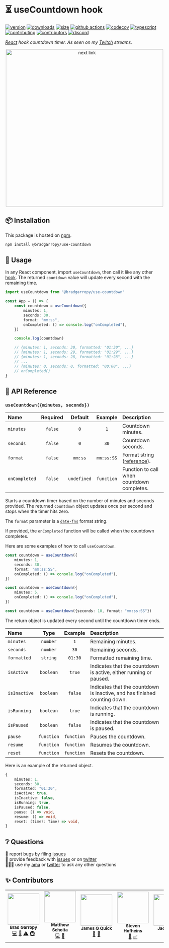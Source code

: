 # ⏳ useCountdown hook

[![version][version-badge]][npm]
[![downloads][downloads-badge]][npm]
[![size][size-badge]][bundlephobia]
[![github actions][github-actions-badge]][github-actions]
[![codecov][codecov-badge]][codecov]
[![typescript][typescript-badge]][typescript]
[![contributing][contributing-badge]][contributing]
[![contributors][contributors-badge]][contributors]
[![discord][discord-badge]][discord]

_[React][react] hook countdown timer. As seen on my [Twitch][twitch] streams._

<p align="center">
    <a href="https://www.npmjs.com/package/@bradgarropy/use-countdown">
        <img alt="next link" src="./images/github.png" width="500">
    </a>
</p>

## 📦 Installation

This package is hosted on [npm][npm].

```bash
npm install @bradgarropy/use-countdown
```

## 🥑 Usage

In any React component, import `useCountdown`, then call it like any other [hook][hooks]. The returned `countdown` value will update every second with the remaining time.

```typescript
import useCountdown from "@bradgarropy/use-countdown"

const App = () => {
    const countdown = useCountdown({
        minutes: 1,
        seconds: 30,
        format: "mm:ss",
        onCompleted: () => console.log("onCompleted"),
    })

    console.log(countdown)

    // {minutes: 1, seconds: 30, formatted: "01:30", ...}
    // {minutes: 1, seconds: 29, formatted: "01:29", ...}
    // {minutes: 1, seconds: 28, formatted: "01:28", ...}
    // ...
    // {minutes: 0, seconds: 0, formatted: "00:00", ...}
    // onCompleted()
}
```

## 📖 API Reference

### `useCountdown({minutes, seconds})`

| Name          | Required |   Default   |  Example   | Description                                |
| :------------ | :------: | :---------: | :--------: | :----------------------------------------- |
| `minutes`     | `false`  |     `0`     |    `1`     | Countdown minutes.                         |
| `seconds`     | `false`  |     `0`     |    `30`    | Countdown seconds.                         |
| `format`      | `false`  |   `mm:ss`   | `mm:ss:SS` | Format string ([reference][format]).       |
| `onCompleted` | `false`  | `undefined` | `function` | Function to call when countdown completes. |

Starts a countdown timer based on the number of minutes and seconds provided. The returned `countdown` object updates once per second and stops when the timer hits zero.

The `format` parameter is a [`date-fns`][date-fns] format string.

If provided, the `onCompleted` function will be called when the countdown completes.

Here are some examples of how to call `useCountdown`.

```typescript
const countdown = useCountdown({
    minutes: 1,
    seconds: 30,
    format: "mm:ss:SS",
    onCompleted: () => console.log("onCompleted"),
})

const countdown = useCountdown({
    minutes: 5,
    onCompleted: () => console.log("onCompleted"),
})

const countdown = useCountdown({seconds: 10, format: "mm:ss:SS"})
```

The return object is updated every second until the countdown timer ends.

| Name         |    Type    |  Example   | Description                                                               |
| :----------- | :--------: | :--------: | :------------------------------------------------------------------------ |
| `minutes`    |  `number`  |    `1`     | Remaining minutes.                                                        |
| `seconds`    |  `number`  |    `30`    | Remaining seconds.                                                        |
| `formatted`  |  `string`  |  `01:30`   | Formatted remaining time.                                                 |
| `isActive`   | `boolean`  |   `true`   | Indicates that the countdown is active, either running or paused.         |
| `isInactive` | `boolean`  |  `false`   | Indicates that the countdown is inactive, and has finished counting down. |
| `isRunning`  | `boolean`  |   `true`   | Indicates that the countdown is running.                                  |
| `isPaused`   | `boolean`  |  `false`   | Indicates that the countdown is paused.                                   |
| `pause`      | `function` | `function` | Pauses the countdown.                                                     |
| `resume`     | `function` | `function` | Resumes the countdown.                                                    |
| `reset`      | `function` | `function` | Resets the countdown.                                                     |

Here is an example of the returned object.

```typescript
{
    minutes: 1,
    seconds: 30,
    formatted: "01:30",
    isActive: true,
    isInactive: false,
    isRunning: true,
    isPaused: false,
    pause: () => void,
    resume: () => void,
    reset: (time?: Time) => void,
}
```

## ❔ Questions

🐛 report bugs by filing [issues][issues]  
📢 provide feedback with [issues][issues] or on [twitter][twitter]  
🙋🏼‍♂️ use my [ama][ama] or [twitter][twitter] to ask any other questions

## ✨ Contributors

<!-- ALL-CONTRIBUTORS-LIST:START - Do not remove or modify this section -->
<!-- prettier-ignore-start -->
<!-- markdownlint-disable -->
<table>
  <tr>
    <td align="center"><a href="https://bradgarropy.com"><img src="https://avatars.githubusercontent.com/u/11336745?v=4?s=100" width="100px;" alt=""/><br /><sub><b>Brad Garropy</b></sub></a><br /><a href="https://github.com/bradgarropy/use-countdown/commits?author=bradgarropy" title="Code">💻</a> <a href="https://github.com/bradgarropy/use-countdown/commits?author=bradgarropy" title="Documentation">📖</a> <a href="https://github.com/bradgarropy/use-countdown/commits?author=bradgarropy" title="Tests">⚠️</a> <a href="#infra-bradgarropy" title="Infrastructure (Hosting, Build-Tools, etc)">🚇</a></td>
    <td align="center"><a href="https://www.mattscholta.com"><img src="https://avatars.githubusercontent.com/u/545829?v=4?s=100" width="100px;" alt=""/><br /><sub><b>Matthew Scholta</b></sub></a><br /><a href="https://github.com/bradgarropy/use-countdown/commits?author=visormatt" title="Code">💻</a> <a href="https://github.com/bradgarropy/use-countdown/commits?author=visormatt" title="Documentation">📖</a></td>
    <td align="center"><a href="http://jamesqquick.com"><img src="https://avatars.githubusercontent.com/u/5391915?v=4?s=100" width="100px;" alt=""/><br /><sub><b>James Q Quick</b></sub></a><br /><a href="#ideas-jamesqquick" title="Ideas, Planning, & Feedback">🤔</a> <a href="#userTesting-jamesqquick" title="User Testing">📓</a></td>
    <td align="center"><a href="http://stevencreates.tech"><img src="https://avatars.githubusercontent.com/u/37391025?v=4?s=100" width="100px;" alt=""/><br /><sub><b>Steven Hofheins</b></sub></a><br /><a href="#blog-StevenCreates" title="Blogposts">📝</a> <a href="#tutorial-StevenCreates" title="Tutorials">✅</a></td>
    <td align="center"><a href="http://fish.solar"><img src="https://avatars.githubusercontent.com/u/66899904?v=4?s=100" width="100px;" alt=""/><br /><sub><b>Jack Reiker</b></sub></a><br /><a href="#ideas-rpxs" title="Ideas, Planning, & Feedback">🤔</a> <a href="#userTesting-rpxs" title="User Testing">📓</a></td>
    <td align="center"><a href="https://github.com/Mehdmhd"><img src="https://avatars.githubusercontent.com/u/40036740?v=4?s=100" width="100px;" alt=""/><br /><sub><b>Mehdi Makhloufi</b></sub></a><br /><a href="#ideas-Mehdmhd" title="Ideas, Planning, & Feedback">🤔</a> <a href="#userTesting-Mehdmhd" title="User Testing">📓</a></td>
    <td align="center"><a href="https://github.com/SirIsaacNeutron"><img src="https://avatars.githubusercontent.com/u/36581033?v=4?s=100" width="100px;" alt=""/><br /><sub><b>Daniel Badir</b></sub></a><br /><a href="https://github.com/bradgarropy/use-countdown/issues?q=author%3ASirIsaacNeutron" title="Bug reports">🐛</a> <a href="#ideas-SirIsaacNeutron" title="Ideas, Planning, & Feedback">🤔</a> <a href="#userTesting-SirIsaacNeutron" title="User Testing">📓</a></td>
  </tr>
</table>

<!-- markdownlint-restore -->
<!-- prettier-ignore-end -->

<!-- ALL-CONTRIBUTORS-LIST:END -->

[issues]: https://github.com/bradgarropy/use-countdown/issues
[ama]: https://bradgarropy.com/ama
[twitter]: https://twitter.com/bradgarropy
[react]: https://reactjs.org
[twitch]: https://twitch.tv/bradgarropy
[npm]: https://www.npmjs.com/package/@bradgarropy/use-countdown
[hooks]: https://reactjs.org/docs/hooks-intro.html
[bundlephobia]: https://bundlephobia.com/result?p=@bradgarropy/use-countdown
[github-actions]: https://github.com/bradgarropy/use-countdown/actions
[codecov]: https://app.codecov.io/gh/bradgarropy/use-countdown
[typescript]: https://www.typescriptlang.org/dt/search?search=%40bradgarropy%2Fuse-countdown
[contributing]: https://github.com/bradgarropy/use-countdown/blob/master/contributing.md
[contributors]: #-Contributors
[discord]: https://bradgarropy.com/discord
[version-badge]: https://img.shields.io/npm/v/@bradgarropy/use-countdown.svg?style=flat-square
[downloads-badge]: https://img.shields.io/npm/dt/@bradgarropy/use-countdown?style=flat-square
[size-badge]: https://img.shields.io/bundlephobia/minzip/@bradgarropy/use-countdown?style=flat-square
[github-actions-badge]: https://img.shields.io/github/workflow/status/bradgarropy/use-countdown/%F0%9F%9A%80%20release?style=flat-square
[codecov-badge]: https://img.shields.io/codecov/c/github/bradgarropy/use-countdown?style=flat-square
[typescript-badge]: https://img.shields.io/npm/types/@bradgarropy/use-countdown?style=flat-square
[contributing-badge]: https://img.shields.io/badge/PRs-welcome-success?style=flat-square
[contributors-badge]: https://img.shields.io/github/all-contributors/bradgarropy/use-countdown?style=flat-square
[discord-badge]: https://img.shields.io/discord/748196643140010015?style=flat-square
[date-fns]: https://date-fns.org
[format]: https://date-fns.org/docs/format
